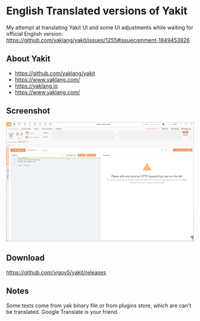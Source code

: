 # English Translated versions of Yakit

My attempt at translating Yakit UI and some UI adjustments while waiting for official English version: https://github.com/yaklang/yakit/issues/1255#issuecomment-1849453926

## About Yakit
- https://github.com/yaklang/yakit
- https://www.yaklang.com/
- https://yaklang.io
- https://www.yaklang.com/

## Screenshot

![](./screenshot.gif)

## Download

https://github.com/vigov5/yakit/releases

## Notes
Some texts come from yak binary file or from plugins store, which are can't be translated. Google Translate is your friend.